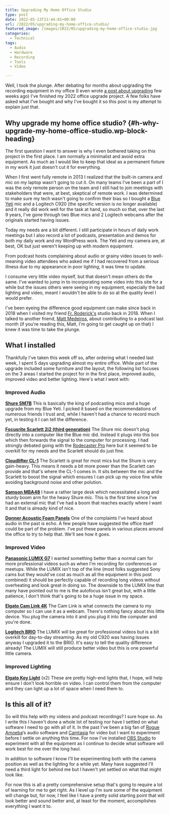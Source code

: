 ```yaml
---
title: Upgrading My Home Office Studio
type: post
date: 2022-05-13T13:44:01+00:00
url: /2022/05/upgrading-my-home-office-studio/
featured_image: /images/2022/05/upgrading-my-home-office-studio.jpg
categories:
  - Technical
tags:
  - Audio
  - Hardware
  - Recording
  - Tools
  - Video

---
```

Well, I took the plunge. After debating for months about upgrading the recording equipment in my office (I even wrote [a post about upgrading][1] few weeks ago) I've finished my 2022 office upgrade project. A few folks have asked what I've bought and why I've bought it so this post is my attempt to explain just that.

## Why upgrade my home office studio? {#h-why-upgrade-my-home-office-studio.wp-block-heading}

The first question I want to answer is why I even bothered taking on this project in the first place. I am normally a minimalist and avoid extra equipment. As much as I would like to keep that ideal as a permanent fixture in my work it just doesn't cut it for everything.

When I first went fully remote in 2013 I realized that the built-in camera and mic on my laptop wasn't going to cut it. On many teams I've been a part of I was the only remote person on the team and I still had to join meetings with stakeholders that were, at best, skeptical of remote work. I was determined to make sure my tech wasn't going to confirm their bias so I bought a [Blue Yeti][2] mic and a Logitech C920 (the specific version is no longer available) and it really did work well for the task at hand, so much so that, over the last 9 years, I've gone through two Blue mics and 2 Logitech webcams after the originals started having issues.

Today my needs are a bit different. I still participate in hours of daily work meetings but I also record a lot of podcasts, presentation and demos for both my daily work and my WordPress work. The Yeti and my camera are, at best, OK but just weren't keeping up with modern equipment.

From podcast hosts complaining about audio or grainy video issues to well-meaning video attendees who asked me if I had recovered from a serious illness due to my appearance in poor lighting, it was time to update.

I consume very little video myself, but that doesn't mean others do the same. I've wanted to jump in to incorporating some video into this site for a while but the issues others were seeing in my equipment, especially the bad lighting and video, meant I wouldn't be able to do so at the quality level I would prefer.

I've been eyeing the difference good equipment can make since back in 2018 when I visited my friend [Fr. Roderick's][3] studio back in 2018. When I talked to another friend, [Matt Medeiros][4], about contributing to a podcast last month (if you're reading this, Matt, I'm going to get caught up on that) I knew it was time to take the plunge.

## What I installed

Thankfully I've taken this week off so, after ordering what I needed last week, I spent 5 days upgrading almost my entire office. While part of the upgrade included some furniture and the layout, the following list focuses on the 3 areas I started the project for in the first place, improved audio, improved video and better lighting. Here's what I went with:

### Improved Audio

[**Shure SM7B**][5] This is basically the king of podcasting mics and a huge upgrade from my Blue Yeti. I picked it based on the recommendations of numerous friends I trust and, while I haven't had a chance to record much yet, in testing it I can tell the difference.

[**Focusrite Scarlett 2i2 (third generation)**][6] The Shure mic doesn't plug directly into a computer like the Blue mic did. Instead it plugs into this box which then forwards the signal to the computer for processing. I had strongly debated going with the [Rodecaster Pro][7] here but it seemed to be overkill for my needs and the Scarlett should do just fine.

[**Cloudlifter CL-1**][8] The Scarlett is great for most mics but the Shure is very gain-heavy. This means it needs a bit more power than the Scarlett can provide and that's where the CL-1 comes in. It sits between the mic and the Scarlett to boost the signal which ensures I can pick up my voice fine while avoiding background noise and other polution.

[**Samson MBA48**][9] I have a rather large desk which necessitated a long and sturdy boom arm for the heavy Shure mic. This is the first time since I've had an external mic that I've had a boom that reaches exactly where I want it and that is already kind of nice.

[**Donner Acoustic Foam Panels**][10] One of the complaints I've heard about audio in the past is echo. A few people have suggested the office itself could be part of the problem. I've put these panels in various places around the office to try to help that. We'll see how it goes.

### Improved Video

[**Panasonic LUMIX G7**][11] I wanted something better than a normal cam for more professional videos such as when I'm recording for conferences or meetups. While the LUMIX isn't top of the line (most folks suggested Sony cams but they would've cost as much as all the equipment in this post combined) it should be perfectly capable of recording long videos without overheating and look great in doing so. The downside to the LUMIX line that many have pointed out to me is the autofocus isn't great but, with a little patience, I don't think that's going to be a huge issue in my space.

[**Elgato Cam Link 4K**][12] The Cam Link is what connects the camera to my computer so I can use it as a webcam. There's nothing fancy about this little device. You plug the camera into it and you plug it into the computer and you're done.

[**Logitech BRIO**][13] The LUMIX will be great for professional videos but is a bit overkill for day-to-day streaming. As my old C920 was having issues anyway I upgraded it to the BRIO. It's easy to tell the quality difference already! The LUMIX will still produce better video but this is one powerful little camera.

### Improved Lighting

[**Elgato Key Light**][14] (x2) These are pretty high-end lights that, I hope, will help ensure I don't look horrible on video. I can control them from the computer and they can light up a lot of space when I need them to.

## Is this all of it?

So will this help with my videos and podcast recordings? I sure hope so. As I write this I haven't done a whole lot of testing nor have I settled on what software I need to go with all of it. In the past I've been a big fan of [Rogue Amoeba][15]&#8216;s audio software and [Camtasia][16] for video but I want to experiment before I settle on anything this time. For now I've installed [OBS Studio][17] to experiment with all the equipment as I continue to decide what software will work best for me over the long haul.

In addition to software I know I'll be experimenting both with the camera position as well as the lighting for a while yet. Many have suggested I'll need a third light for behind me but I haven't yet settled on what that might look like.

For now this is all a pretty comprehensive setup that's going to require a lot of learning for me to get right. As I level up I'm sure some of the equipment will change but, for now, I feel like I have a pretty solid starting point that will look better and sound better and, at least for the moment, accomplishes everything I want it to.

 [1]: /2022/05/do-i-need-to-upgrade-my-home-studio/
 [2]: https://www.bluemic.com/en-us/products/yeti/
 [3]: https://www.fatherroderick.com/
 [4]: https://craftedbymatt.com/
 [5]: https://www.shure.com/en-GB/products/microphones/sm7b
 [6]: https://focusrite.com/en/usb-audio-interface/scarlett/scarlett-2i2
 [7]: https://rode.com/en/interfaces-and-mixers/rodecaster-series/rodecaster-pro
 [8]: https://www.cloudmicrophones.com/cloudlifter-cl-1
 [9]: http://www.samsontech.com/samson/products/accessories/microphone-stands/mba48/
 [10]: https://www.amazon.com/Donner-Fireproof-Soundproofing-Cancelling-Recording/dp/B08519Y4TQ?th=1
 [11]: https://smile.amazon.com/gp/product/B00X409PQS/ref=ppx_od_dt_b_asin_title_s03?ie=UTF8&psc=1
 [12]: https://www.elgato.com/en/cam-link-4k
 [13]: https://www.logitech.com/en-us/products/webcams/brio-4k-hdr-webcam.960-001105.html
 [14]: https://www.elgato.com/en/key-light
 [15]: https://rogueamoeba.com/
 [16]: https://www.techsmith.com/video-editor.html
 [17]: https://obsproject.com/